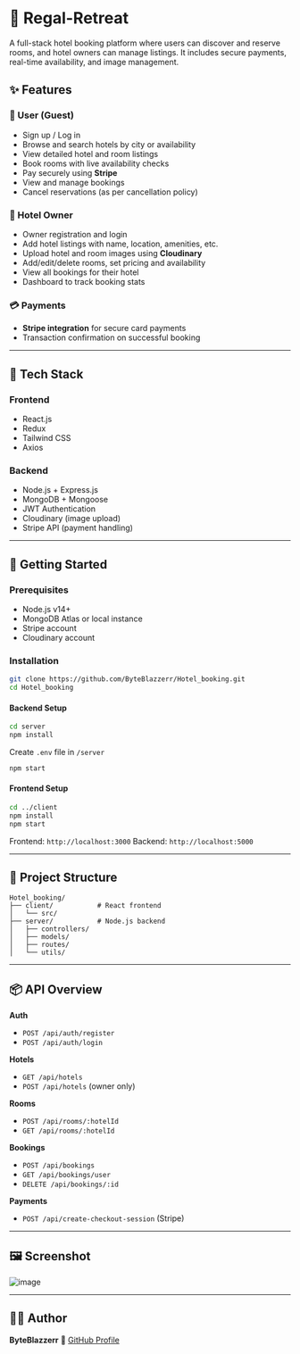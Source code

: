 # 🏨 Regal-Retreat

A full-stack hotel booking platform where users can discover and reserve rooms, and hotel owners can manage listings. It includes secure payments, real-time availability, and image management.

## ✨ Features

### 👤 User (Guest)

* Sign up / Log in
* Browse and search hotels by city or availability
* View detailed hotel and room listings
* Book rooms with live availability checks
* Pay securely using **Stripe**
* View and manage bookings
* Cancel reservations (as per cancellation policy)

### 🏨 Hotel Owner

* Owner registration and login
* Add hotel listings with name, location, amenities, etc.
* Upload hotel and room images using **Cloudinary**
* Add/edit/delete rooms, set pricing and availability
* View all bookings for their hotel
* Dashboard to track booking stats

### 💳 Payments

* **Stripe integration** for secure card payments
* Transaction confirmation on successful booking

---

## 🔧 Tech Stack

### Frontend

* React.js
* Redux
* Tailwind CSS
* Axios

### Backend

* Node.js + Express.js
* MongoDB + Mongoose
* JWT Authentication
* Cloudinary (image upload)
* Stripe API (payment handling)

---

## 🚀 Getting Started

### Prerequisites

* Node.js v14+
* MongoDB Atlas or local instance
* Stripe account
* Cloudinary account

### Installation

```bash
git clone https://github.com/ByteBlazzerr/Hotel_booking.git
cd Hotel_booking
```

#### Backend Setup

```bash
cd server
npm install
```

Create `.env` file in `/server`

```bash
npm start
```

#### Frontend Setup

```bash
cd ../client
npm install
npm start
```

Frontend: `http://localhost:3000`
Backend: `http://localhost:5000`

---

## 📁 Project Structure

```
Hotel_booking/
├── client/           # React frontend
│   └── src/
├── server/           # Node.js backend
│   ├── controllers/
│   ├── models/
│   ├── routes/
│   └── utils/
```

---

## 📦 API Overview

**Auth**

* `POST /api/auth/register`
* `POST /api/auth/login`

**Hotels**

* `GET /api/hotels`
* `POST /api/hotels` (owner only)

**Rooms**

* `POST /api/rooms/:hotelId`
* `GET /api/rooms/:hotelId`

**Bookings**

* `POST /api/bookings`
* `GET /api/bookings/user`
* `DELETE /api/bookings/:id`

**Payments**

* `POST /api/create-checkout-session` (Stripe)

---

## 🖼️ Screenshot

![image](https://github.com/user-attachments/assets/ce9c8c70-62f8-4ea0-8a6e-20d8396339a8)

---

## 🙋‍♂️ Author

**ByteBlazzerr**
🔗 [GitHub Profile](https://github.com/ByteBlazzerr)


